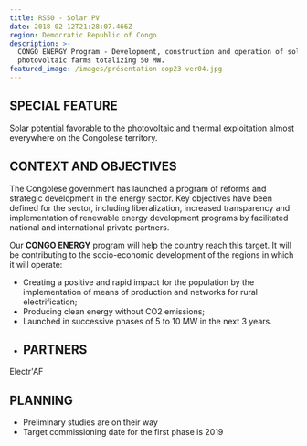 ```yaml
---
title: RS50 - Solar PV
date: 2018-02-12T21:28:07.466Z
region: Democratic Republic of Congo
description: >-
  CONGO ENERGY Program - Development, construction and operation of solar
  photovoltaic farms totalizing 50 MW.
featured_image: /images/présentation cop23 ver04.jpg
---
```

## SPECIAL FEATURE

Solar potential favorable to the photovoltaic and thermal exploitation almost everywhere on the Congolese territory.

## CONTEXT AND OBJECTIVES

The Congolese government has launched a program of reforms and strategic development in the energy sector. Key objectives have been defined for the sector, including liberalization, increased transparency and implementation of renewable energy development programs by facilitated national and international private partners.

Our **CONGO ENERGY** program will help the country reach this target. It will be contributing to the socio-economic development of the regions in which it will operate:

* Creating a positive and rapid impact for the population by the implementation of means of production and networks for rural electrification;
* Producing clean energy without CO2 emissions;
* Launched in successive phases of 5 to 10 MW in the next 3 years.
* ## PARTNERS 

Electr'AF

## PLANNING

* Preliminary studies are on their way
* Target commissioning date for the first phase is 2019
